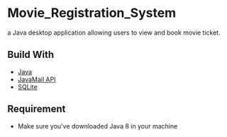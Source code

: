# Movie_Registration_System

a Java desktop application allowing users to view and book movie ticket. 

## Build With
- [Java](https://www.java.com/en/)
- [JavaMail API](https://javaee.github.io/javamail/)
- [SQLite](https://www.sqlite.org/index.html)

## Requirement
- Make sure you've downloaded Java 8 in your machine 

